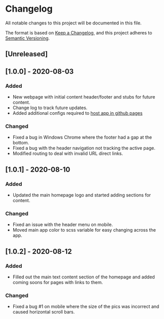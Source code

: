 # Changelog
All notable changes to this project will be documented in this file.

The format is based on [Keep a Changelog](https://keepachangelog.com/en/1.0.0/),
and this project adheres to [Semantic Versioning](https://semver.org/spec/v2.0.0.html).

## [Unreleased]

## [1.0.0] - 2020-08-03
### Added
- New webpage with initial content header/footer and stubs for future content.
- Change log to track future updates. 
- Added additional configs required to [host app in github pages](https://medium.com/swlh/how-to-host-your-angular-reactjs-vuejs-spa-on-github-pages-2d9ab102ac7b.)

### Changed
- Fixed a bug in Windows Chrome where the footer had a gap at the bottom.
- Fixed a bug with the header navigation not tracking the active page.
- Modified routing to deal with invalid URL direct links.

## [1.0.1] - 2020-08-10
### Added
- Updated the main homepage logo and started adding sections for content. 

### Changed
- Fixed an issue with the header menu on mobile.
- Moved main app color to scss variable for easy changing across the app.

## [1.0.2] - 2020-08-12
### Added
- Filled out the main text content section of the homepage and added coming soons for pages with links to them.

### Changed
- Fixed a bug #1 on mobile where the size of the pics was incorrect and caused horizontal scroll bars.